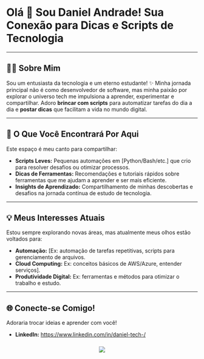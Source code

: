 # Olá 👋 Sou Daniel Andrade! Sua Conexão para Dicas e Scripts de Tecnologia

---

## 👨‍💻 Sobre Mim

Sou um entusiasta da tecnologia e um eterno estudante! ✨ Minha jornada principal não é como desenvolvedor de software, mas minha paixão por explorar o universo tech me impulsiona a aprender, experimentar e compartilhar. Adoro **brincar com scripts** para automatizar tarefas do dia a dia e **postar dicas** que facilitam a vida no mundo digital.

---

## 🚀 O Que Você Encontrará Por Aqui

Este espaço é meu canto para compartilhar:

* **Scripts Leves:** Pequenas automações em [Python/Bash/etc.] que crio para resolver desafios ou otimizar processos.
* **Dicas de Ferramentas:** Recomendações e tutoriais rápidos sobre ferramentas que me ajudam a aprender e ser mais eficiente.
* **Insights de Aprendizado:** Compartilhamento de minhas descobertas e desafios na jornada contínua de estudo de tecnologia.

---

## 💡 Meus Interesses Atuais

Estou sempre explorando novas áreas, mas atualmente meus olhos estão voltados para:

* **Automação:** [Ex: automação de tarefas repetitivas, scripts para gerenciamento de arquivos.
* **Cloud Computing:** Ex: conceitos básicos de AWS/Azure, entender serviços].
* **Produtividade Digital:** Ex: ferramentas e métodos para otimizar o trabalho e estudo.

---

## 🌐 Conecte-se Comigo!

Adoraria trocar ideias e aprender com você!

* **LinkedIn:** https://www.linkedin.com/in/daniel-tech-/


###

<p align="center">
  <a href="https://skillicons.dev">
    <img src="https://skillicons.dev/icons?i=git,docker,windows,linux,vscode,py,mysql" />
  </a>
</p>

###
